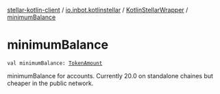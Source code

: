 [stellar-kotlin-client](../../index.md) / [io.inbot.kotlinstellar](../index.md) / [KotlinStellarWrapper](index.md) / [minimumBalance](./minimum-balance.md)

# minimumBalance

`val minimumBalance: `[`TokenAmount`](../-token-amount/index.md)

minimumBalance for accounts. Currently 20.0 on standalone chaines but cheaper in the public network.

